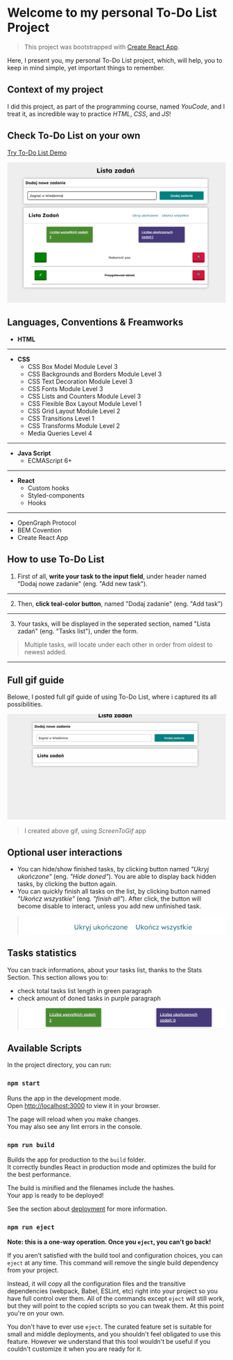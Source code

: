 # Welcome to my personal To-Do List Project

> This project was bootstrapped with [Create React App](https://github.com/facebook/create-react-app).

Here, I present you, my personal To-Do List project, which, will help, you to keep in mind simple, yet important things to remember.

## Context of my project

I did this project, as part of the programming course, named *YouCode*, and I treat it, as incredible way to practice *HTML*, *CSS*, and *JS*!

## Check To-Do List on your own

[Try To-Do List Demo](https://oskarwlaszczuk.github.io/to-do-list-react/)

![To-Do List project screenshot](https://raw.githubusercontent.com/OskarWlaszczuk/to-do-list-react/82d028da17d921d86eec9a199fc8d89ba5224412/public/project-screenshot-readme.png)

## Languages, Conventions & Freamworks

- **HTML**
---
- **CSS**
    - CSS Box Model Module Level 3
    - CSS Backgrounds and Borders Module Level 3
    - CSS Text Decoration Module Level 3
    - CSS Fonts Module Level 3
    - CSS Lists and Counters Module Level 3
    - CSS Flexible Box Layout Module Level 1
    - CSS Grid Layout Module Level 2
    - CSS Transitions Level 1
    - CSS Transforms Module Level 2
    - Media Queries Level 4
---
- **Java Script**
    - ECMAScript 6+
---
- **React**
    - Custom hooks
    - Styled-components
    - Hooks
---
- OpenGraph Protocol
- BEM Covention
- Create React App

## How to use To-Do List

1. First of all, **write your task to the input field**, under header named "Dodaj nowe zadanie" (eng. "Add new task").
---
2. Then, **click teal-color button**, named "Dodaj zadanie" (eng. "Add task")
---
3. Your tasks, will be displayed in the seperated section, named "Lista zadań" (eng. "Tasks list"), under the form.

>Multiple tasks, will locate under each other in order from oldest to newest added.
---

## Full gif guide

Belowe, I posted full gif guide of using To-Do List, where i captured its all possibilities.

![Project gif guide](https://raw.githubusercontent.com/OskarWlaszczuk/to-do-list-react/f9d72b1c500451ab82782b08cc01e9f30ad27ff5/public/project-gif-readme.gif)

> I created above gif, using *ScreenToGif* app


## Optional user interactions
- You can hide/show finished tasks, by clicking button named *"Ukryj ukończone"* (eng. *"Hide doned"*). You are able to display back hidden tasks, by clicking the button again.
- You can quickly finish all tasks on the list, by clicking button named *"Ukończ wszystkie"* (eng. *"finish all"*). After click, the button will become disable to interact, unless you add new unfinished task.

>![buttons-interaction-gif](https://raw.githubusercontent.com/OskarWlaszczuk/to-do-list-react/6459ce92a813809f573707bf1791c16adc13790d/src/images/project-buttons-gif-readme.gif)

## Tasks statistics

You can track informations, about your tasks list, thanks to the Stats Section. This section allows you to:
- check total tasks list length in green paragraph
- check amount of doned tasks in purple paragraph

>![Stats-interaction-gif](https://raw.githubusercontent.com/OskarWlaszczuk/to-do-list-react/5f6127e0d9b4061b0b3525e9bc064bde9c4a3828/src/images/project-stats-gif-readme.gif)

## Available Scripts

In the project directory, you can run:

### `npm start`

Runs the app in the development mode.\
Open [http://localhost:3000](http://localhost:3000) to view it in your browser.

The page will reload when you make changes.\
You may also see any lint errors in the console.

### `npm run build`

Builds the app for production to the `build` folder.\
It correctly bundles React in production mode and optimizes the build for the best performance.

The build is minified and the filenames include the hashes.\
Your app is ready to be deployed!

See the section about [deployment](https://facebook.github.io/create-react-app/docs/deployment) for more information.

### `npm run eject`

**Note: this is a one-way operation. Once you `eject`, you can't go back!**

If you aren't satisfied with the build tool and configuration choices, you can `eject` at any time. This command will remove the single build dependency from your project.

Instead, it will copy all the configuration files and the transitive dependencies (webpack, Babel, ESLint, etc) right into your project so you have full control over them. All of the commands except `eject` will still work, but they will point to the copied scripts so you can tweak them. At this point you're on your own.

You don't have to ever use `eject`. The curated feature set is suitable for small and middle deployments, and you shouldn't feel obligated to use this feature. However we understand that this tool wouldn't be useful if you couldn't customize it when you are ready for it.